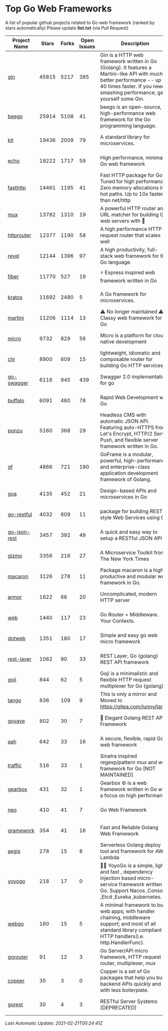 # Top Go Web Frameworks
A list of popular github projects related to Go web framework (ranked by stars automatically)
Please update **list.txt** (via Pull Request)

| Project Name | Stars | Forks | Open Issues | Description | Last Commit |
| ------------ | ----- | ----- | ----------- | ----------- | ----------- |
| [gin](https://github.com/gin-gonic/gin) | 45815 | 5217 | 385 | Gin is a HTTP web framework written in Go (Golang). It features a Martini-like API with much better performance -- up to 40 times faster. If you need smashing performance, get yourself some Gin. | 2021-02-08 15:24:22 |
| [beego](https://github.com/beego/beego) | 25914 | 5108 | 41 | beego is an open-source, high-performance web framework for the Go programming language. | 2021-02-16 12:14:54 |
| [kit](https://github.com/go-kit/kit) | 19436 | 2009 | 79 | A standard library for microservices. | 2021-02-09 17:31:23 |
| [echo](https://github.com/labstack/echo) | 19222 | 1717 | 59 | High performance, minimalist Go web framework | 2021-02-11 18:35:16 |
| [fasthttp](https://github.com/valyala/fasthttp) | 14461 | 1195 | 41 | Fast HTTP package for Go. Tuned for high performance. Zero memory allocations in hot paths. Up to 10x faster than net/http | 2021-02-16 20:53:53 |
| [mux](https://github.com/gorilla/mux) | 13782 | 1310 | 19 | A powerful HTTP router and URL matcher for building Go web servers with 🦍 | 2020-09-12 19:20:56 |
| [httprouter](https://github.com/julienschmidt/httprouter) | 12377 | 1190 | 58 | A high performance HTTP request router that scales well | 2020-09-21 13:50:23 |
| [revel](https://github.com/revel/revel) | 12144 | 1396 | 97 | A high productivity, full-stack web framework for the Go language. | 2020-07-12 05:57:36 |
| [fiber](https://github.com/gofiber/fiber) | 11770 | 527 | 19 | ⚡️ Express inspired web framework written in Go | 2021-02-18 16:06:35 |
| [kratos](https://github.com/go-kratos/kratos) | 11692 | 2480 | 5 | A Go framework for microservices. | 2021-02-20 15:07:46 |
| [martini](https://github.com/go-martini/martini) | 11206 | 1114 | 13 | ⚠️ No longer maintained ⚠️  Classy web framework for Go | 2017-01-21 21:58:54 |
| [micro](https://github.com/micro/micro) | 9732 | 829 | 56 | Micro is a platform for cloud native development | 2021-02-12 15:08:36 |
| [chi](https://github.com/go-chi/chi) | 8900 | 609 | 15 | lightweight, idiomatic and composable router for building Go HTTP services | 2021-02-10 19:44:42 |
| [go-swagger](https://github.com/go-swagger/go-swagger) | 6116 | 945 | 439 | Swagger 2.0 implementation for go | 2021-02-09 14:42:17 |
| [buffalo](https://github.com/gobuffalo/buffalo) | 6091 | 480 | 78 | Rapid Web Development w/ Go | 2021-01-18 12:48:47 |
| [ponzu](https://github.com/ponzu-cms/ponzu) | 5160 | 368 | 29 | Headless CMS with automatic JSON API. Featuring auto-HTTPS from Let's Encrypt, HTTP/2 Server Push, and flexible server framework written in Go. | 2020-01-02 00:14:32 |
| [gf](https://github.com/gogf/gf) | 4866 | 721 | 190 | GoFrame is a modular, powerful, high-performance and enterprise-class application development framework of Golang.  | 2021-02-07 02:32:18 |
| [goa](https://github.com/goadesign/goa) | 4135 | 452 | 21 | Design-based APIs and microservices in Go | 2021-02-08 18:21:10 |
| [go-restful](https://github.com/emicklei/go-restful) | 4032 | 609 | 11 | package for building REST-style Web Services using Go | 2020-11-10 21:14:31 |
| [go-json-rest](https://github.com/ant0ine/go-json-rest) | 3457 | 392 | 49 | A quick and easy way to setup a RESTful JSON API | 2017-09-13 04:12:08 |
| [gizmo](https://github.com/nytimes/gizmo) | 3356 | 216 | 27 | A Microservice Toolkit from The New York Times | 2020-08-25 21:02:25 |
| [macaron](https://github.com/go-macaron/macaron) | 3126 | 278 | 11 | Package macaron is a high productive and modular web framework in Go. | 2020-11-13 12:00:30 |
| [armor](https://github.com/labstack/armor) | 1622 | 66 | 20 | Uncomplicated, modern HTTP server | 2019-08-03 18:10:09 |
| [web](https://github.com/gocraft/web) | 1440 | 117 | 23 | Go Router + Middleware. Your Contexts. | 2019-02-07 15:06:52 |
| [dotweb](https://github.com/devfeel/dotweb) | 1351 | 180 | 17 | Simple and easy go web micro framework | 2021-01-29 00:59:21 |
| [rest-layer](https://github.com/rs/rest-layer) | 1062 | 90 | 33 | REST Layer, Go (golang) REST API framework | 2019-12-05 10:17:11 |
| [goji](https://github.com/goji/goji) | 844 | 62 | 5 | Goji is a minimalistic and flexible HTTP request multiplexer for Go (golang) | 2019-01-26 23:58:29 |
| [tango](https://github.com/lunny/tango) | 836 | 109 | 9 | This is only a mirror and Moved to https://gitea.com/lunny/tango | 2019-05-17 03:31:10 |
| [goyave](https://github.com/System-Glitch/goyave) | 802 | 30 | 7 | 🍐 Elegant Golang REST API Framework | 2020-12-29 12:58:59 |
| [aah](https://github.com/go-aah/aah) | 642 | 33 | 16 | A secure, flexible, rapid Go web framework | 2020-09-02 02:31:20 |
| [traffic](https://github.com/gravityblast/traffic) | 516 | 33 | 1 | Sinatra inspired regexp/pattern mux and web framework for Go [NOT MAINTAINED] | 2015-11-26 21:31:07 |
| [gearbox](https://github.com/gogearbox/gearbox) | 431 | 32 | 1 | Gearbox :gear: is a web framework written in Go with a focus on high performance | 2021-02-16 14:11:48 |
| [neo](https://github.com/ivpusic/neo) | 410 | 41 | 7 | Go Web Framework | 2017-08-14 23:54:31 |
| [gramework](https://github.com/gramework/gramework) | 354 | 41 | 16 | Fast and Reliable Golang Web Framework | 2020-01-21 17:51:59 |
| [aegis](https://github.com/tmaiaroto/aegis) | 278 | 15 | 8 | Serverless Golang deploy tool and framework for AWS Lambda | 2019-07-28 17:59:41 |
| [yoyogo](https://github.com/yoyofx/yoyogo) | 218 | 17 | 0 | 🦄🌈 YoyoGo is a simple, light and fast , dependency injection based micro-service framework written in Go. Support Nacos ,Consoul ,Etcd ,Eureka ,kubernetes. | 2021-02-02 10:29:36 |
| [webgo](https://github.com/bnkamalesh/webgo) | 160 | 15 | 5 | A minimal framework to build web apps; with handler chaining, middleware support; and most of all standard library compliant HTTP handlers(i.e. http.HandlerFunc). | 2021-02-14 13:44:10 |
| [gorouter](https://github.com/vardius/gorouter) | 91 | 12 | 3 | Go Server/API micro framework, HTTP request router, multiplexer, mux | 2020-11-27 11:13:46 |
| [copper](https://github.com/tusharsoni/copper) | 35 | 3 | 0 | Copper is a set of Go packages that help you build backend APIs quickly and with less boilerplate. | 2020-09-14 13:55:44 |
| [gorest](https://github.com/tideland/gorest) | 30 | 4 | 3 | RESTful Server Systems [DEPRECATED] | 2017-11-10 13:00:37 |

*Last Automatic Update: 2021-02-21T00:24:41Z*